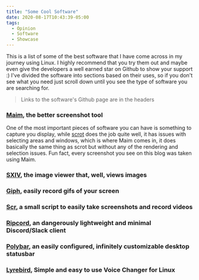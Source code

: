 ```yaml
---
title: "Some Cool Software"
date: 2020-08-17T10:43:39-05:00
tags:
  - Opinion
  - Software
  - Showcase
---
```


This is a list of some of the best software that I have come across in my journey using Linux. I highly recommend that you try them out and maybe even give the developers a well earned star on Github to show your support :) I've divided the software into sections based on their uses, so if you don't see what you need just scroll down until you see the type of software you are searching for.

> Links to the software's Github page are in the headers

### [Maim](https://github.com/naelstrof/maim), the better screenshot tool
One of the most important pieces of software you can have is something to capture you display, while [scrot](https://github.com/dreamer/scrot) does the job quite well, it has issues with selecting areas and windows, which is where Maim comes in, it does basically the same thing as scrot but without any of the rendering and selection issues. Fun fact, every screenshot you see on this blog was taken using Maim.

### [SXIV](https://github.com/muennich/sxiv), the image viewer that, well, views images

### [Giph](https://github.com/phisch/giph), easily record gifs of your screen

### [Scr](https://github.com/6gk/scr), a small script to easily take screenshots and record videos

### [Ripcord](https://cancel.fm/ripcord/), an dangerously lightweight and minimal Discord/Slack client

### [Polybar](https://github.com/polybar/polybar), an easily configured, infinitely customizable desktop statusbar


### [Lyrebird](https://github.com/chxrlt/lyrebird), Simple and easy to use Voice Changer for Linux
